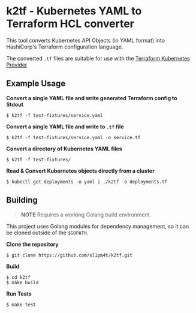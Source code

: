 # k2tf - Kubernetes YAML to Terraform HCL converter

This tool converts Kubernetes API Objects (in YAML format) into HashiCorp's Terraform configuration language.

The converted `.tf` files are suitable for use with the [Terraform Kubernetes Provider](https://www.terraform.io/docs/providers/kubernetes/index.html)

## Example Usage

**Convert a single YAML file and write generated Terraform config to Stdout**

```
$ k2tf -f test-fixtures/service.yaml
```

**Convert a single YAML file and write to `.tf` file**

```
$ k2tf -f test-fixtures/service.yaml -o service.tf
```

**Convert a directory of Kubernetes YAML files**

```
$ k2tf -f test-fixtures/
```

**Read & Convert Kubernetes objects directly from a cluster**

```
$ kubectl get deployments -o yaml | ./k2tf -o deployments.tf
```

## Building

> **NOTE** Requires a working Golang build environment.

This project uses Golang modules for dependency management, so it can be cloned outside of the `$GOPATH`.

**Clone the repository**

```
$ git clone https://github.com/sl1pm4t/k2tf.git
```

**Build**

```
$ cd k2tf
$ make build
```

**Run Tests**

```
$ make test
```
